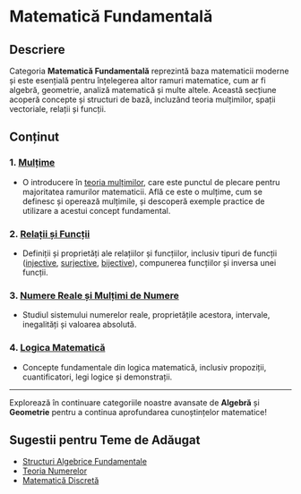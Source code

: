 # Matematică Fundamentală

## Descriere

Categoria **Matematică Fundamentală** reprezintă baza matematicii moderne și este esențială pentru înțelegerea altor ramuri matematice, cum ar fi algebră, geometrie, analiză matematică și multe altele. Această secțiune acoperă concepte și structuri de bază, incluzând teoria mulțimilor, spații vectoriale, relații și funcții.

## Conținut

### 1. [Mulțime](/teorie/multime)

- O introducere în [teoria mulțimilor](/teorie/multime), care este punctul de plecare pentru majoritatea ramurilor matematicii. Află ce este o mulțime, cum se definesc și operează mulțimile, și descoperă exemple practice de utilizare a acestui concept fundamental.

### 2. [Relații și Funcții](/teorie/relatii-si-functii)

- Definiții și proprietăți ale relațiilor și funcțiilor, inclusiv tipuri de funcții ([injective](/teorie/relatii-si-functii#functii-injective), [surjective](/teorie/relatii-si-functii#functii-surjective), [bijective](/teorie/relatii-si-functii#functii-bijective)), compunerea funcțiilor și inversa unei funcții.

### 3. [Numere Reale și Mulțimi de Numere](/teorie/numere-reale)

- Studiul sistemului numerelor reale, proprietățile acestora, intervale, inegalități și valoarea absolută.

### 4. [Logica Matematică](/teorie/logica-matematica)

- Concepte fundamentale din logica matematică, inclusiv propoziții, cuantificatori, legi logice și demonstrații.

---

Explorează în continuare categoriile noastre avansate de **Algebră** și **Geometrie** pentru a continua aprofundarea cunoștințelor matematice!

## Sugestii pentru Teme de Adăugat

- [Structuri Algebrice Fundamentale](##./structuri-algebrice.md)
- [Teoria Numerelor](##./teoria-numerelor.md)
- [Matematică Discretă](##./matematica-discreta.md)
